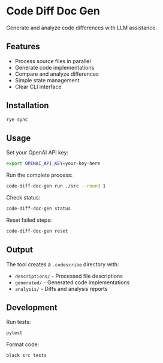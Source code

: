 # Code Diff Doc Gen

Generate and analyze code differences with LLM assistance.

## Features

- Process source files in parallel
- Generate code implementations
- Compare and analyze differences
- Simple state management
- Clear CLI interface

## Installation

```bash
rye sync
```

## Usage

Set your OpenAI API key:
```bash
export OPENAI_API_KEY=your-key-here
```

Run the complete process:
```bash
code-diff-doc-gen run ./src --round 1
```

Check status:
```bash
code-diff-doc-gen status
```

Reset failed steps:
```bash
code-diff-doc-gen reset
```

## Output

The tool creates a `.codescribe` directory with:
- `descriptions/` - Processed file descriptions
- `generated/` - Generated code implementations
- `analysis/` - Diffs and analysis reports

## Development

Run tests:
```bash
pytest
```

Format code:
```bash
black src tests
